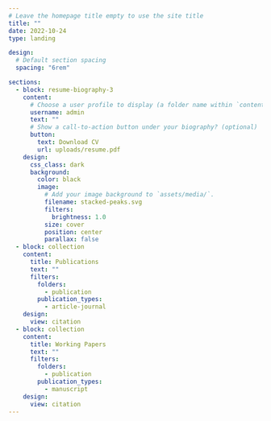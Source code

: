 ```yaml
---
# Leave the homepage title empty to use the site title
title: ""
date: 2022-10-24
type: landing

design:
  # Default section spacing
  spacing: "6rem"

sections:
  - block: resume-biography-3
    content:
      # Choose a user profile to display (a folder name within `content/authors/`)
      username: admin
      text: ""
      # Show a call-to-action button under your biography? (optional)
      button:
        text: Download CV
        url: uploads/resume.pdf
    design:
      css_class: dark
      background:
        color: black
        image:
          # Add your image background to `assets/media/`.
          filename: stacked-peaks.svg
          filters:
            brightness: 1.0
          size: cover
          position: center
          parallax: false
  - block: collection
    content:
      title: Publications
      text: ""
      filters:
        folders:
          - publication
        publication_types: 
          - article-journal
    design:
      view: citation
  - block: collection
    content:
      title: Working Papers 
      text: ""
      filters:
        folders:
          - publication
        publication_types: 
          - manuscript
    design:
      view: citation
---
```

